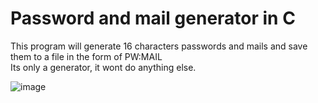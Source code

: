 # Password and mail generator in C

This program will generate 16 characters passwords and mails and save them to a file in the form of PW:MAIL
</br>
Its only a generator, it wont do anything else.


![image](https://user-images.githubusercontent.com/66210711/171995238-160971b0-303b-4bd9-864a-920fce2dcbb4.png)

